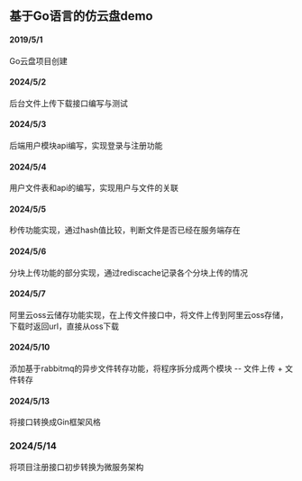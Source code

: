 ## 基于Go语言的仿云盘demo

#### 2019/5/1

Go云盘项目创建

#### 2024/5/2

后台文件上传下载接口编写与测试

#### 2024/5/3

后端用户模块api编写，实现登录与注册功能

#### 2024/5/4

用户文件表和api的编写，实现用户与文件的关联

#### 2024/5/5

秒传功能实现，通过hash值比较，判断文件是否已经在服务端存在

#### 2024/5/6

分块上传功能的部分实现，通过rediscache记录各个分块上传的情况

#### 2024/5/7

阿里云oss云储存功能实现，在上传文件接口中，将文件上传到阿里云oss存储，下载时返回url，直接从oss下载

#### 2024/5/10

添加基于rabbitmq的异步文件转存功能，将程序拆分成两个模块 -- 文件上传 + 文件转存
#### 2024/5/13
将接口转换成Gin框架风格
### 2024/5/14
将项目注册接口初步转换为微服务架构